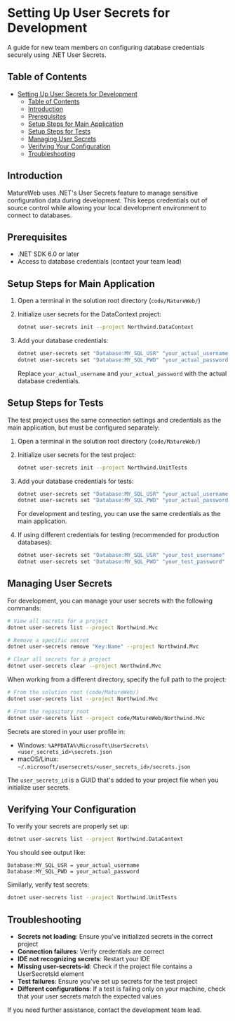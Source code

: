 # Setting Up User Secrets for Development

A guide for new team members on configuring database credentials securely using .NET User Secrets.

## Table of Contents

- [Setting Up User Secrets for Development](#setting-up-user-secrets-for-development)
  - [Table of Contents](#table-of-contents)
  - [Introduction](#introduction)
  - [Prerequisites](#prerequisites)
  - [Setup Steps for Main Application](#setup-steps-for-main-application)
  - [Setup Steps for Tests](#setup-steps-for-tests)
  - [Managing User Secrets](#managing-user-secrets)
  - [Verifying Your Configuration](#verifying-your-configuration)
  - [Troubleshooting](#troubleshooting)

## Introduction

MatureWeb uses .NET's User Secrets feature to manage sensitive configuration data during
development. This keeps credentials out of source control while allowing your local development
environment to connect to databases.

## Prerequisites

- .NET SDK 6.0 or later
- Access to database credentials (contact your team lead)

## Setup Steps for Main Application

1. Open a terminal in the solution root directory (`code/MatureWeb/`)

2. Initialize user secrets for the DataContext project:

   ```bash
   dotnet user-secrets init --project Northwind.DataContext
   ```

3. Add your database credentials:

   ```bash
   dotnet user-secrets set "Database:MY_SQL_USR" "your_actual_username" --project Northwind.DataContext
   dotnet user-secrets set "Database:MY_SQL_PWD" "your_actual_password" --project Northwind.DataContext
   ```

   Replace `your_actual_username` and `your_actual_password` with the actual database credentials.

## Setup Steps for Tests

The test project uses the same connection settings and credentials as the main application, but must be configured separately:

1. Open a terminal in the solution root directory (`code/MatureWeb/`)

2. Initialize user secrets for the test project:

   ```bash
   dotnet user-secrets init --project Northwind.UnitTests
   ```

3. Add your database credentials for tests:

   ```bash
   dotnet user-secrets set "Database:MY_SQL_USR" "your_actual_username" --project Northwind.UnitTests
   dotnet user-secrets set "Database:MY_SQL_PWD" "your_actual_password" --project Northwind.UnitTests
   ```

   For development and testing, you can use the same credentials as the main application.

4. If using different credentials for testing (recommended for production databases):

   ```bash
   dotnet user-secrets set "Database:MY_SQL_USR" "your_test_username" --project Northwind.UnitTests
   dotnet user-secrets set "Database:MY_SQL_PWD" "your_test_password" --project Northwind.UnitTests
   ```

## Managing User Secrets

For development, you can manage your user secrets with the following commands:

```bash
# View all secrets for a project
dotnet user-secrets list --project Northwind.Mvc

# Remove a specific secret
dotnet user-secrets remove "Key:Name" --project Northwind.Mvc

# Clear all secrets for a project
dotnet user-secrets clear --project Northwind.Mvc
```

When working from a different directory, specify the full path to the project:

```bash
# From the solution root (code/MatureWeb/)
dotnet user-secrets list --project Northwind.Mvc

# From the repository root
dotnet user-secrets list --project code/MatureWeb/Northwind.Mvc
```

Secrets are stored in your user profile in:
- Windows: `%APPDATA%\Microsoft\UserSecrets\<user_secrets_id>\secrets.json`
- macOS/Linux: `~/.microsoft/usersecrets/<user_secrets_id>/secrets.json`

The `user_secrets_id` is a GUID that's added to your project file when you initialize user secrets.

## Verifying Your Configuration

To verify your secrets are properly set up:

```bash
dotnet user-secrets list --project Northwind.DataContext
```

You should see output like:

```
Database:MY_SQL_USR = your_actual_username
Database:MY_SQL_PWD = your_actual_password
```

Similarly, verify test secrets:

```bash
dotnet user-secrets list --project Northwind.UnitTests
```

## Troubleshooting

- **Secrets not loading**: Ensure you've initialized secrets in the correct project
- **Connection failures**: Verify credentials are correct
- **IDE not recognizing secrets**: Restart your IDE
- **Missing user-secrets-id**: Check if the project file contains a UserSecretsId element
- **Test failures**: Ensure you've set up secrets for the test project
- **Different configurations**: If a test is failing only on your machine, check that your user
  secrets match the expected values

If you need further assistance, contact the development team lead.